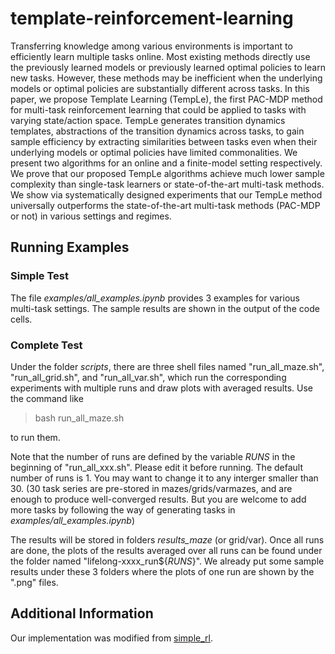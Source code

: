 # template-reinforcement-learning

Transferring knowledge among various environments is important to efficiently learn multiple tasks online. Most existing methods directly use the previously learned models or previously learned optimal policies to learn new tasks. However, these methods may be inefficient when the underlying models or optimal policies are substantially different across tasks. In this paper, we propose Template Learning (TempLe), the first PAC-MDP method for multi-task reinforcement learning that could be applied to tasks with varying state/action space. TempLe generates transition dynamics templates, abstractions of the transition dynamics across tasks, to gain sample efficiency by extracting similarities between tasks even when their underlying models or optimal policies have limited commonalities. We present two algorithms for an online and a finite-model setting respectively. We prove that our proposed TempLe algorithms achieve much lower sample complexity than single-task learners or state-of-the-art multi-task methods. We show via systematically designed experiments that our TempLe method universally outperforms the state-of-the-art multi-task methods (PAC-MDP or not) in various settings and regimes. 

## Running Examples

### Simple Test

The file *examples/all_examples.ipynb* provides 3 examples for various multi-task settings. The sample results are shown in the output of the code cells. 

### Complete Test

Under the folder *scripts*, there are three shell files named "run_all_maze.sh", "run_all_grid.sh", and "run_all_var.sh", which run the corresponding experiments with multiple runs and draw plots with averaged results. Use the command like

> bash run_all_maze.sh

to run them. 

Note that the number of runs are defined by the variable *RUNS* in the beginning of "run_all_xxx.sh". Please edit it before running. The default number of runs is 1. You may want to change it to any interger smaller than 30. (30 task series are pre-stored in mazes/grids/varmazes, and are enough to produce well-converged results. But you are welcome to add more tasks by following the way of generating tasks in *examples/all_examples.ipynb*)

The results will be stored in folders *results_maze* (or grid/var).  Once all runs are done, the plots of the results averaged over all runs can be found under the folder named "lifelong-xxxx_run${*RUNS*}". We already put some sample results under these 3 folders where the plots of one run are shown by the ".png" files.

## Additional Information

Our implementation was modified from [simple_rl](<https://github.com/david-abel/simple_rl/tree/master/simple_rl>). 

